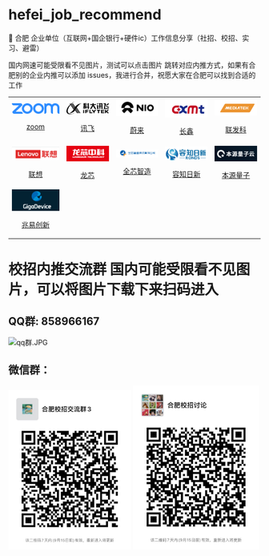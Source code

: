# hefei_job_recommend

🔎  合肥 企业单位（互联网+国企银行+硬件ic）工作信息分享（社招、校招、实习、避雷）

国内网速可能受限看不见图片，测试可以点击图片 跳转对应内推方式，如果有合肥别的企业内推可以添加 issues，我进行合并，祝愿大家在合肥可以找到合适的工作
<table align="center">
</tr><tr>
  <td align="center">
    <a href="infos/zoom.md">
      <img src="assets/logo-zoom.png" width="140px">
      <p>zoom</p>
    </a>
  </td>
  <td align="center">
    <a href="infos/讯飞.md">
      <img src="assets/logo-讯飞.png" width="140px">
      <p>讯飞</p>
    </a>
  </td>
  <td align="center">
    <a href="infos/蔚来.md">
      <img src="assets/logo-蔚来.png" width="140px">
      <p>蔚来</p>
    </a>
  </td>
  <td align="center">
    <a href="infos/长鑫.md">
      <img src="assets/logo-长鑫.png" width="140px">
      <p>长鑫</p>
    </a>
  </td>
  <td align="center">
    <a href="infos/联发科.md">
      <img src="assets/logo-联发科.png" width="140px">
      <p>联发科</p>
    </a>
  </td>
</tr><tr>
  <td align="center">
    <a href="infos/联想.md">
      <img src="assets/logo-联想.png" width="140px">
      <p>联想</p>
    </a>
  </td>
  <td align="center">
    <a href="infos/龙芯.md">
      <img src="assets/logo-龙芯.png" width="140px">
      <p>龙芯</p>
    </a>
  </td>
  <td align="center">
    <a href="infos/全芯智造.md">
      <img src="assets/logo-全芯智造.png" width="140px">
      <p>全芯智造</p>
    </a>
  </td>
  <td align="center">
    <a href="infos/容知日新.md">
      <img src="assets/logo-容知日新.png" width="140px">
      <p>容知日新</p>
    </a>
  </td>
  <td align="center">
    <a href="infos/本源量子.md">
      <img src="assets/logo-本源量子.png" width="140px">
      <p>本源量子</p>
    </a>
  </td>
</tr><tr>
  <td align="center">
    <a href="infos/兆易创新.md">
      <img src="assets/logo-兆易创新.png" width="140px">
      <p>兆易创新</p>
    </a>
  </td>
</table>

# 校招内推交流群 国内可能受限看不见图片，可以将图片下载下来扫码进入

## QQ群: 858966167

<img title="" src="./assets/qq群.JPG" alt="qq群.JPG" width="161">

## 微信群：

<img src="./assets/微信群1.JPG" title="" alt="微信群1.JPG" width="245">

<img src="./assets/微信群2.JPG" title="" alt="微信群2.JPG" width="252">
